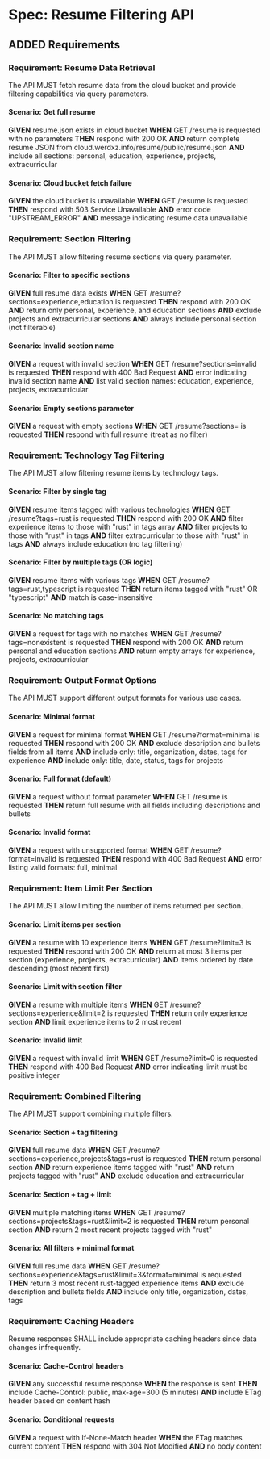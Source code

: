 # Spec: Resume Filtering API

## ADDED Requirements

### Requirement: Resume Data Retrieval
The API MUST fetch resume data from the cloud bucket and provide filtering capabilities via query parameters.

#### Scenario: Get full resume
**GIVEN** resume.json exists in cloud bucket
**WHEN** GET /resume is requested with no parameters
**THEN** respond with 200 OK
**AND** return complete resume JSON from cloud.werdxz.info/resume/public/resume.json
**AND** include all sections: personal, education, experience, projects, extracurricular

#### Scenario: Cloud bucket fetch failure
**GIVEN** the cloud bucket is unavailable
**WHEN** GET /resume is requested
**THEN** respond with 503 Service Unavailable
**AND** error code "UPSTREAM_ERROR"
**AND** message indicating resume data unavailable

### Requirement: Section Filtering
The API MUST allow filtering resume sections via query parameter.

#### Scenario: Filter to specific sections
**GIVEN** full resume data exists
**WHEN** GET /resume?sections=experience,education is requested
**THEN** respond with 200 OK
**AND** return only personal, experience, and education sections
**AND** exclude projects and extracurricular sections
**AND** always include personal section (not filterable)

#### Scenario: Invalid section name
**GIVEN** a request with invalid section
**WHEN** GET /resume?sections=invalid is requested
**THEN** respond with 400 Bad Request
**AND** error indicating invalid section name
**AND** list valid section names: education, experience, projects, extracurricular

#### Scenario: Empty sections parameter
**GIVEN** a request with empty sections
**WHEN** GET /resume?sections= is requested
**THEN** respond with full resume (treat as no filter)

### Requirement: Technology Tag Filtering
The API MUST allow filtering resume items by technology tags.

#### Scenario: Filter by single tag
**GIVEN** resume items tagged with various technologies
**WHEN** GET /resume?tags=rust is requested
**THEN** respond with 200 OK
**AND** filter experience items to those with "rust" in tags array
**AND** filter projects to those with "rust" in tags
**AND** filter extracurricular to those with "rust" in tags
**AND** always include education (no tag filtering)

#### Scenario: Filter by multiple tags (OR logic)
**GIVEN** resume items with various tags
**WHEN** GET /resume?tags=rust,typescript is requested
**THEN** return items tagged with "rust" OR "typescript"
**AND** match is case-insensitive

#### Scenario: No matching tags
**GIVEN** a request for tags with no matches
**WHEN** GET /resume?tags=nonexistent is requested
**THEN** respond with 200 OK
**AND** return personal and education sections
**AND** return empty arrays for experience, projects, extracurricular

### Requirement: Output Format Options
The API MUST support different output formats for various use cases.

#### Scenario: Minimal format
**GIVEN** a request for minimal format
**WHEN** GET /resume?format=minimal is requested
**THEN** respond with 200 OK
**AND** exclude description and bullets fields from all items
**AND** include only: title, organization, dates, tags for experience
**AND** include only: title, date, status, tags for projects

#### Scenario: Full format (default)
**GIVEN** a request without format parameter
**WHEN** GET /resume is requested
**THEN** return full resume with all fields including descriptions and bullets

#### Scenario: Invalid format
**GIVEN** a request with unsupported format
**WHEN** GET /resume?format=invalid is requested
**THEN** respond with 400 Bad Request
**AND** error listing valid formats: full, minimal

### Requirement: Item Limit Per Section
The API MUST allow limiting the number of items returned per section.

#### Scenario: Limit items per section
**GIVEN** a resume with 10 experience items
**WHEN** GET /resume?limit=3 is requested
**THEN** respond with 200 OK
**AND** return at most 3 items per section (experience, projects, extracurricular)
**AND** items ordered by date descending (most recent first)

#### Scenario: Limit with section filter
**GIVEN** a resume with multiple items
**WHEN** GET /resume?sections=experience&limit=2 is requested
**THEN** return only experience section
**AND** limit experience items to 2 most recent

#### Scenario: Invalid limit
**GIVEN** a request with invalid limit
**WHEN** GET /resume?limit=0 is requested
**THEN** respond with 400 Bad Request
**AND** error indicating limit must be positive integer

### Requirement: Combined Filtering
The API MUST support combining multiple filters.

#### Scenario: Section + tag filtering
**GIVEN** full resume data
**WHEN** GET /resume?sections=experience,projects&tags=rust is requested
**THEN** return personal section
**AND** return experience items tagged with "rust"
**AND** return projects tagged with "rust"
**AND** exclude education and extracurricular

#### Scenario: Section + tag + limit
**GIVEN** multiple matching items
**WHEN** GET /resume?sections=projects&tags=rust&limit=2 is requested
**THEN** return personal section
**AND** return 2 most recent projects tagged with "rust"

#### Scenario: All filters + minimal format
**GIVEN** full resume data
**WHEN** GET /resume?sections=experience&tags=rust&limit=3&format=minimal is requested
**THEN** return 3 most recent rust-tagged experience items
**AND** exclude description and bullets fields
**AND** include only title, organization, dates, tags

### Requirement: Caching Headers
Resume responses SHALL include appropriate caching headers since data changes infrequently.

#### Scenario: Cache-Control headers
**GIVEN** any successful resume response
**WHEN** the response is sent
**THEN** include Cache-Control: public, max-age=300 (5 minutes)
**AND** include ETag header based on content hash

#### Scenario: Conditional requests
**GIVEN** a request with If-None-Match header
**WHEN** the ETag matches current content
**THEN** respond with 304 Not Modified
**AND** no body content
